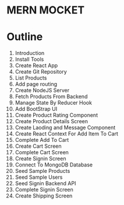# MERN MOCKET

# Outline

1. Introduction
2. Install Tools
3. Create React App
4. Create Git Repository
5. List Products
6. Add page routing
7. Create NodeJS Server
8. Fetch Products From Backend
9. Manage State By Reducer Hook
10. Add BootStrap UI
11. Create Product Rating Component
12. Create Product Details Screen
13. Create Laoding and Message Component
14. Create React Context For Add Item To Cart
15. Complete Add To Cart
16. Create Cart Screen
17. Complete Cart Screen
18. Create Signin Screen
19. Connect To MongoDB Database
20. Seed Sample Products
21. Seed Sample Users
22. Seed Signin Backend API
23. Complete Signin Screen
24. Create Shipping Screen

